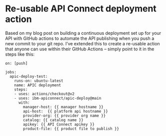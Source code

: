 # Re-usable API Connect deployment action 

Based on my blog post on building a continuous deployment set up for your API with GitHub actions to automate the API publishing when you push a new commit to your git repo.  I’ve extended this to create a re-usable action that anyone can use within their GitHub Actions – simply point to it in the steps like this:

```
on: [push]

jobs:
  apic-deploy-test:
    runs-on: ubuntu-latest
    name: APIC deployment
    steps:
    - uses: actions/checkout@v2
    - uses: ibm-apiconnect/apic-deploy@main
      with:
        manager-host: {{ manager hostname }}
        api-host:  {{ platform api hostname }}
        provider-org: {{ provider org name }}
        catalog: {{ catalog name }}
        apikey: {{ API Connect apikey }}
        product-file: {{ product file to publish }}
```


